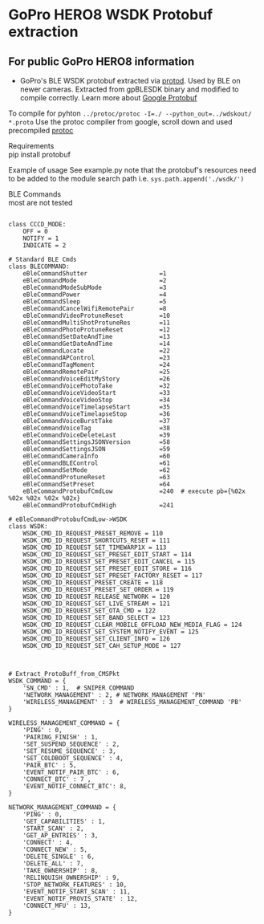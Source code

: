 # GoPro HERO8 WSDK Protobuf extraction
## For public GoPro HERO8 information

* GoPro's BLE WSDK protobuf extracted via [protod](https://github.com/hypoxic/Protod). Used by BLE on newer cameras. Extracted from gpBLESDK binary and modified to compile correctly. 
Learn more about [Google Protobuf](https://developers.google.com/protocol-buffers/docs/overview)    

To compile for pyhton
````../protoc/protoc -I=./ --python_out=../wdskout/ *.proto````
Use the protoc compiler from google, scroll down and used precompiled [protoc](https://developers.google.com/protocol-buffers/docs/downloads.html)

Requirements  
pip install protobuf

Example of usage
See example.py
note that the protobuf's resources need to be added to the module search path i.e. ````sys.path.append('./wsdk/')````

BLE Commands   
most are not tested
````

class CCCD_MODE:
    OFF = 0
    NOTIFY = 1
    INDICATE = 2

# Standard BLE Cmds
class BLECOMMAND:
    eBleCommandShutter                    =1 
    eBleCommandMode                       =2 
    eBleCommandModeSubMode                =3 
    eBleCommandPower                      =4 
    eBleCommandSleep                      =5 
    eBleCommandCancelWifiRemotePair       =8 
    eBleCommandVideoProtuneReset          =10 
    eBleCommandMultiShotProtuneRes        =11 
    eBleCommandPhotoProtuneReset          =12 
    eBleCommandSetDateAndTime             =13
    eBleCommandGetDateAndTime             =14 
    eBleCommandLocate                     =22 
    eBleCommandAPControl                  =23 
    eBleCommandTagMoment                  =24 
    eBleCommandRemotePair                 =25 
    eBleCommandVoiceEditMyStory           =26 
    eBleCommandVoicePhotoTake             =32 
    eBleCommandVoiceVideoStart            =33 
    eBleCommandVoiceVideoStop             =34 
    eBleCommandVoiceTimelapseStart        =35 
    eBleCommandVoiceTimelapseStop         =36 
    eBleCommandVoiceBurstTake             =37 
    eBleCommandVoiceTag                   =38 
    eBleCommandVoiceDeleteLast            =39 
    eBleCommandSettingsJSONVersion        =58 
    eBleCommandSettingsJSON               =59 
    eBleCommandCameraInfo                 =60 
    eBleCommandBLEControl                 =61  
    eBleCommandSetMode                    =62 
    eBleCommandProtuneReset               =63 
    eBleCommandSetPreset                  =64 
    eBleCommandProtobufCmdLow             =240  # execute pb={%02x %02x %02x %02x %02x}  
    eBleCommandProtobufCmdHigh            =241

# eBleCommandProtobufCmdLow->WSDK
class WSDK:  
    WSDK_CMD_ID_REQUEST_PRESET_REMOVE = 110
    WSDK_CMD_ID_REQUEST_SHORTCUTS_RESET = 111
    WSDK_CMD_ID_REQUEST_SET_TIMEWARP1X = 113
    WSDK_CMD_ID_REQUEST_SET_PRESET_EDIT_START = 114
    WSDK_CMD_ID_REQUEST_SET_PRESET_EDIT_CANCEL = 115
    WSDK_CMD_ID_REQUEST_SET_PRESET_EDIT_STORE = 116
    WSDK_CMD_ID_REQUEST_SET_PRESET_FACTORY_RESET = 117
    WSDK_CMD_ID_REQUEST_PRESET_CREATE = 118
    WSDK_CMD_ID_REQUEST_PRESET_SET_ORDER = 119
    WSDK_CMD_ID_REQUEST_RELEASE_NETWORK = 120
    WSDK_CMD_ID_REQUEST_SET_LIVE_STREAM = 121
    WSDK_CMD_ID_REQUEST_SET_OTA_CMD = 122
    WSDK_CMD_ID_REQUEST_SET_BAND_SELECT = 123
    WSDK_CMD_ID_REQUEST_CLEAR_MOBILE_OFFLOAD_NEW_MEDIA_FLAG = 124
    WSDK_CMD_ID_REQUEST_SET_SYSTEM_NOTIFY_EVENT = 125
    WSDK_CMD_ID_REQUEST_SET_CLIENT_INFO = 126
    WSDK_CMD_ID_REQUEST_SET_CAH_SETUP_MODE = 127
    
    

# Extract_ProtoBuff_from_CMSPkt 
WSDK_COMMAND = {
    'SN_CMD' : 1,  # SNIPER COMMAND
    'NETWORK_MANAGEMENT' : 2, # NETWORK_MANAGEMENT 'PN'
    'WIRELESS_MANAGEMENT' : 3  # WIRELESS_MANAGEMENT_COMMAND 'PB'
}
    
WIRELESS_MANAGEMENT_COMMAND = {
    'PING' : 0,
    'PAIRING_FINISH' : 1,
    'SET_SUSPEND_SEQUENCE' : 2,
    'SET_RESUME_SEQUENCE' : 3,
    'SET_COLDBOOT_SEQUENCE' : 4,
    'PAIR_BTC' : 5,
    'EVENT_NOTIF_PAIR_BTC' : 6,
    'CONNECT_BTC' : 7 ,
    'EVENT_NOTIF_CONNECT_BTC': 8,
}

NETWORK_MANAGEMENT_COMMAND = {
    'PING' : 0,
    'GET_CAPABILITIES' : 1,
    'START_SCAN' : 2,
    'GET_AP_ENTRIES' : 3,
    'CONNECT' : 4,
    'CONNECT_NEW' : 5,
    'DELETE_SINGLE' : 6,
    'DELETE_ALL' : 7,
    'TAKE_OWNERSHIP' : 8,
    'RELINQUISH_OWNERSHIP' : 9,
    'STOP_NETWORK_FEATURES' : 10,
    'EVENT_NOTIF_START_SCAN' : 11,
    'EVENT_NOTIF_PROVIS_STATE' : 12,
    'CONNECT_MFU' : 13,
}
     

````